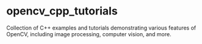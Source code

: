 # opencv_cpp_tutorials
Collection of C++ examples and tutorials demonstrating various features of OpenCV, including image processing, computer vision, and more.
